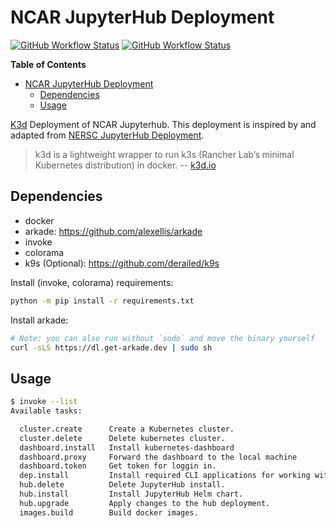 # NCAR JupyterHub Deployment

[![GitHub Workflow Status](https://img.shields.io/github/workflow/status/NCAR/jupyterhub-deploy/docker-images-build?logo=docker&style=for-the-badge)](https://github.com/NCAR/jupyterhub-deploy/actions?query=workflow%3Adocker-images-build)
[![GitHub Workflow Status](https://img.shields.io/github/workflow/status/NCAR/jupyterhub-deploy/linting?label=linting&logo=github&style=for-the-badge)](https://github.com/NCAR/jupyterhub-deploy/actions?query=workflow%3Alinting)

**Table of Contents**

- [NCAR JupyterHub Deployment](#ncar-jupyterhub-deployment)
  - [Dependencies](#dependencies)
  - [Usage](#usage)

[K3d](https://github.com/rancher/k3d/) Deployment of NCAR Jupyterhub. This deployment is inspired by and adapted from [NERSC JupyterHub Deployment](https://github.com/NERSC/jupyterhub-deploy).

> k3d is a lightweight wrapper to run k3s (Rancher Lab’s minimal Kubernetes distribution) in docker. -- [k3d.io](https://k3d.io/)

## Dependencies

- docker
- arkade: https://github.com/alexellis/arkade
- invoke
- colorama
- k9s (Optional): https://github.com/derailed/k9s

Install (invoke, colorama) requirements:

```bash
python -m pip install -r requirements.txt
```

Install arkade:

```bash
# Note: you can also run without `sudo` and move the binary yourself
curl -sLS https://dl.get-arkade.dev | sudo sh
```

## Usage

```bash
$ invoke --list
Available tasks:

  cluster.create      Create a Kubernetes cluster.
  cluster.delete      Delete kubernetes cluster.
  dashboard.install   Install kubernetes-dashboard
  dashboard.proxy     Forward the dashboard to the local machine
  dashboard.token     Get token for loggin in.
  dep.install         Install required CLI applications for working with Kubernetes.
  hub.delete          Delete JupyterHub install.
  hub.install         Install JupyterHub Helm chart.
  hub.upgrade         Apply changes to the hub deployment.
  images.build        Build docker images.
```
